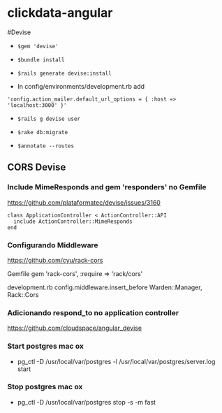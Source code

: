 # clickdata-angular

#Devise

* ```$gem 'devise'```

* ```$bundle install```

* ```$rails generate devise:install```

* In config/environments/development.rb add

``` 'config.action_mailer.default_url_options = { :host => 'localhost:3000' }' ```

* ``` $rails g devise user ```

* ``` $rake db:migrate ```

* ``` $annotate --routes ```

## CORS Devise

### Include MimeResponds and gem 'responders' no Gemfile
https://github.com/plataformatec/devise/issues/3160

```
class ApplicationController < ActionController::API
  include ActionController::MimeResponds
end
```

### Configurando Middleware
https://github.com/cyu/rack-cors

Gemfile
gem 'rack-cors', :require => 'rack/cors'

development.rb
config.middleware.insert_before Warden::Manager, Rack::Cors

### Adicionando respond_to no application controller
https://github.com/cloudspace/angular_devise

### Start postgres mac ox
* pg_ctl -D /usr/local/var/postgres -l /usr/local/var/postgres/server.log start

### Stop postgres mac ox
* pg_ctl -D /usr/local/var/postgres stop -s -m fast